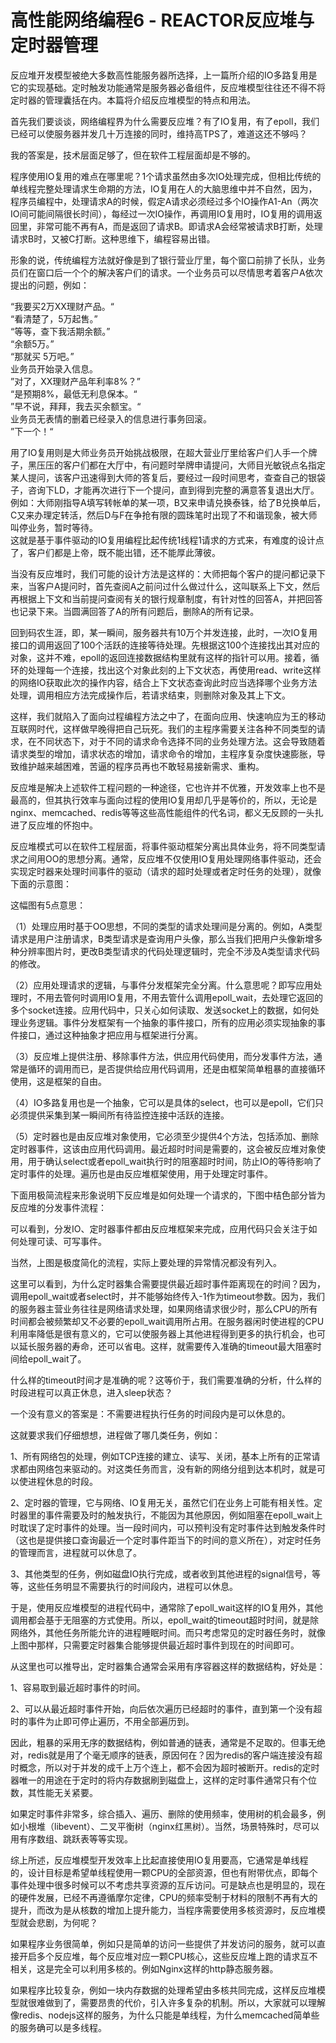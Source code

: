 # 高性能网络编程6 - REACTOR反应堆与定时器管理

反应堆开发模型被绝大多数高性能服务器所选择，上一篇所介绍的IO多路复用是它的实现基础。定时触发功能通常是服务器必备组件，反应堆模型往往还不得不将定时器的管理囊括在内。本篇将介绍反应堆模型的特点和用法。  

首先我们要谈谈，网络编程界为什么需要反应堆？有了IO复用，有了epoll，我们已经可以使服务器并发几十万连接的同时，维持高TPS了，难道这还不够吗？  

我的答案是，技术层面足够了，但在软件工程层面却是不够的。  

程序使用IO复用的难点在哪里呢？1个请求虽然由多次IO处理完成，但相比传统的单线程完整处理请求生命期的方法，IO复用在人的大脑思维中并不自然，因为，程序员编程中，处理请求A的时候，假定A请求必须经过多个IO操作A1-An（两次IO间可能间隔很长时间），每经过一次IO操作，再调用IO复用时，IO复用的调用返回里，非常可能不再有A，而是返回了请求B。即请求A会经常被请求B打断，处理请求B时，又被C打断。这种思维下，编程容易出错。  

形象的说，传统编程方法就好像是到了银行营业厅里，每个窗口前排了长队，业务员们在窗口后一个个的解决客户们的请求。一个业务员可以尽情思考着客户A依次提出的问题，例如：  

“我要买2万XX理财产品。“  
“看清楚了，5万起售。”  
“等等，查下我活期余额。”  
“余额5万。”  
“那就买 5万吧。”  
业务员开始录入信息。  
”对了，XX理财产品年利率8%？”  
“是预期8%，最低无利息保本。“  
”早不说，拜拜，我去买余额宝。“  
业务员无表情的删着已经录入的信息进行事务回滚。  
”下一个！“  

用了IO复用则是大师业务员开始挑战极限，在超大营业厅里给客户们人手一个牌子，黑压压的客户们都在大厅中，有问题时举牌申请提问，大师目光敏锐点名指定某人提问，该客户迅速得到大师的答复后，要经过一段时间思考，查查自己的银袋子，咨询下LD，才能再次进行下一个提问，直到得到完整的满意答复退出大厅。例如：大师刚指导A填写转帐单的某一项，B又来申请兑换泰铢，给了B兑换单后，C又来办理定转活，然后D与F在争抢有限的圆珠笔时出现了不和谐现象，被大师叫停业务，暂时等待。  
这就是基于事件驱动的IO复用编程比起传统1线程1请求的方式来，有难度的设计点了，客户们都是上帝，既不能出错，还不能厚此薄彼。  

当没有反应堆时，我们可能的设计方法是这样的：大师把每个客户的提问都记录下来，当客户A提问时，首先查阅A之前问过什么做过什么，这叫联系上下文，然后再根据上下文和当前提问查阅有关的银行规章制度，有针对性的回答A，并把回答也记录下来。当圆满回答了A的所有问题后，删除A的所有记录。  

回到码农生涯，即，某一瞬间，服务器共有10万个并发连接，此时，一次IO复用接口的调用返回了100个活跃的连接等待处理。先根据这100个连接找出其对应的对象，这并不难，epoll的返回连接数据结构里就有这样的指针可以用。接着，循环的处理每一个连接，找出这个对象此刻的上下文状态，再使用read、write这样的网络IO获取此次的操作内容，结合上下文状态查询此时应当选择哪个业务方法处理，调用相应方法完成操作后，若请求结束，则删除对象及其上下文。  

这样，我们就陷入了面向过程编程方法之中了，在面向应用、快速响应为王的移动互联网时代，这样做早晚得把自己玩死。我们的主程序需要关注各种不同类型的请求，在不同状态下，对于不同的请求命令选择不同的业务处理方法。这会导致随着请求类型的增加，请求状态的增加，请求命令的增加，主程序复杂度快速膨胀，导致维护越来越困难，苦逼的程序员再也不敢轻易接新需求、重构。  

反应堆是解决上述软件工程问题的一种途径，它也许并不优雅，开发效率上也不是最高的，但其执行效率与面向过程的使用IO复用却几乎是等价的，所以，无论是nginx、memcached、redis等等这些高性能组件的代名词，都义无反顾的一头扎进了反应堆的怀抱中。  

反应堆模式可以在软件工程层面，将事件驱动框架分离出具体业务，将不同类型请求之间用OO的思想分离。通常，反应堆不仅使用IO复用处理网络事件驱动，还会实现定时器来处理时间事件的驱动（请求的超时处理或者定时任务的处理），就像下面的示意图：  


这幅图有5点意思：  

（1）处理应用时基于OO思想，不同的类型的请求处理间是分离的。例如，A类型请求是用户注册请求，B类型请求是查询用户头像，那么当我们把用户头像新增多种分辨率图片时，更改B类型请求的代码处理逻辑时，完全不涉及A类型请求代码的修改。  

（2）应用处理请求的逻辑，与事件分发框架完全分离。什么意思呢？即写应用处理时，不用去管何时调用IO复用，不用去管什么调用epoll_wait，去处理它返回的多个socket连接。应用代码中，只关心如何读取、发送socket上的数据，如何处理业务逻辑。事件分发框架有一个抽象的事件接口，所有的应用必须实现抽象的事件接口，通过这种抽象才把应用与框架进行分离。  

（3）反应堆上提供注册、移除事件方法，供应用代码使用，而分发事件方法，通常是循环的调用而已，是否提供给应用代码调用，还是由框架简单粗暴的直接循环使用，这是框架的自由。  

（4）IO多路复用也是一个抽象，它可以是具体的select，也可以是epoll，它们只必须提供采集到某一瞬间所有待监控连接中活跃的连接。  

（5）定时器也是由反应堆对象使用，它必须至少提供4个方法，包括添加、删除定时器事件，这该由应用代码调用。最近超时时间是需要的，这会被反应堆对象使用，用于确认select或者epoll_wait执行时的阻塞超时时间，防止IO的等待影响了定时事件的处理。遍历也是由反应堆框架使用，用于处理定时事件。  

下面用极简流程来形象说明下反应堆是如何处理一个请求的，下图中桔色部分皆为反应堆的分发事件流程：  


可以看到，分发IO、定时器事件都由反应堆框架来完成，应用代码只会关注于如何处理可读、可写事件。  

当然，上图是极度简化的流程，实际上要处理的异常情况都没有列入。  

这里可以看到，为什么定时器集合需要提供最近超时事件距离现在的时间？因为，调用epoll_wait或者select时，并不能够始终传入-1作为timeout参数。因为，我们的服务器主营业务往往是网络请求处理，如果网络请求很少时，那么CPU的所有时间都会被频繁却又不必要的epoll_wait调用所占用。在服务器闲时使进程的CPU利用率降低是很有意义的，它可以使服务器上其他进程得到更多的执行机会，也可以延长服务器的寿命，还可以省电。这样，就需要传入准确的timeout最大阻塞时间给epoll_wait了。  

什么样的timeout时间才是准确的呢？这等价于，我们需要准确的分析，什么样的时段进程可以真正休息，进入sleep状态？  

一个没有意义的答案是：不需要进程执行任务的时间段内是可以休息的。  

这就要求我们仔细想想，进程做了哪几类任务，例如：  

1、所有网络包的处理，例如TCP连接的建立、读写、关闭，基本上所有的正常请求都由网络包来驱动的。对这类任务而言，没有新的网络分组到达本机时，就是可以使进程休息的时段。  

2、定时器的管理，它与网络、IO复用无关，虽然它们在业务上可能有相关性。定时器里的事件需要及时的触发执行，不能因为其他原因，例如阻塞在epoll_wait上时耽误了定时事件的处理。当一段时间内，可以预判没有定时事件达到触发条件时（这也是提供接口查询最近一个定时事件距当下的时间的意义所在），对定时任务的管理而言，进程就可以休息了。  

3、其他类型的任务，例如磁盘IO执行完成，或者收到其他进程的signal信号，等等，这些任务明显不需要执行的时间段内，进程可以休息。  

于是，使用反应堆模型的进程代码中，通常除了epoll_wait这样的IO复用外，其他调用都会基于无阻塞的方式使用。所以，epoll_wait的timeout超时时间，就是除网络外，其他任务所能允许的进程睡眠时间。而只考虑常见的定时器任务时，就像上图中那样，只需要定时器集合能够提供最近超时事件到现在的时间即可。  

从这里也可以推导出，定时器集合通常会采用有序容器这样的数据结构，好处是：  

1、容易取到最近超时事件的时间。  

2、可以从最近超时事件开始，向后依次遍历已经超时的事件，直到第一个没有超时的事件为止即可停止遍历，不用全部遍历到。  

因此，粗暴的采用无序的数据结构，例如普通的链表，通常是不足取的。但事无绝对，redis就是用了个毫无顺序的链表，原因何在？因为redis的客户端连接没有超时概念，所以对于并发的成千上万个连上，都不会因为超时被断开。redis的定时器唯一的用途在于定时的将内存数据刷到磁盘上，这样的定时事件通常只有个位数，其性能无关紧要。  

如果定时事件非常多，综合插入、遍历、删除的使用频率，使用树的机会最多，例如小根堆（libevent）、二叉平衡树（nginx红黑树）。当然，场景特殊时，尽可以用有序数组、跳跃表等等实现。  

综上所述，反应堆模型开发效率上比起直接使用IO复用要高，它通常是单线程的，设计目标是希望单线程使用一颗CPU的全部资源，但也有附带优点，即每个事件处理中很多时候可以不考虑共享资源的互斥访问。可是缺点也是明显的，现在的硬件发展，已经不再遵循摩尔定律，CPU的频率受制于材料的限制不再有大的提升，而改为是从核数的增加上提升能力，当程序需要使用多核资源时，反应堆模型就会悲剧，为何呢？  

如果程序业务很简单，例如只是简单的访问一些提供了并发访问的服务，就可以直接开启多个反应堆，每个反应堆对应一颗CPU核心，这些反应堆上跑的请求互不相关，这是完全可以利用多核的。例如Nginx这样的http静态服务器。  

如果程序比较复杂，例如一块内存数据的处理希望由多核共同完成，这样反应堆模型就很难做到了，需要昂贵的代价，引入许多复杂的机制。所以，大家就可以理解像redis、nodejs这样的服务，为什么只能是单线程，为什么memcached简单些的服务确可以是多线程。  
